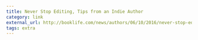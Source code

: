 ```yaml
---
title: Never Stop Editing, Tips from an Indie Author
category: link
external_url: http://booklife.com/news/authors/06/10/2016/never-stop-editing-tips-from-an-indie-author.html?utm_source=Publishers+Weekly&utm_campaign=9262b4ddbd-UA-15906914-1&utm_medium=email&utm_term=0_0bb2959cbb-9262b4ddbd-305357101
tags: extra
---
```

